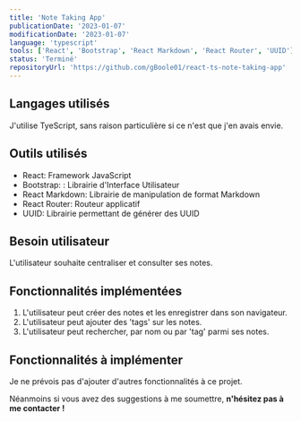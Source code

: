 ```yaml
---
title: 'Note Taking App'
publicationDate: '2023-01-07'
modificationDate: '2023-01-07'
language: 'typescript'
tools: ['React', 'Bootstrap', 'React Markdown', 'React Router', 'UUID']
status: 'Terminé'
repositoryUrl: 'https://github.com/gBoole01/react-ts-note-taking-app'
---
```


## Langages utilisés

J'utilise TyeScript, sans raison particulière si ce n'est que j'en avais envie.

## Outils utilisés

- React: Framework JavaScript
- Bootstrap: : Librairie d'Interface Utilisateur
- React Markdown: Librairie de manipulation de format Markdown
- React Router: Routeur applicatif
- UUID: Librairie permettant de générer des UUID

## Besoin utilisateur

L'utilisateur souhaite centraliser et consulter ses notes.

## Fonctionnalités implémentées

1. L'utilisateur peut créer des notes et les enregistrer dans son navigateur.
1. L'utilisateur peut ajouter des 'tags' sur les notes.
1. L'utilisateur peut rechercher, par nom ou par 'tag' parmi ses notes.

## Fonctionnalités à implémenter

Je ne prévois pas d'ajouter d'autres fonctionnalités à ce projet.

Néanmoins si vous avez des suggestions à me soumettre, **n'hésitez pas à me contacter !**
